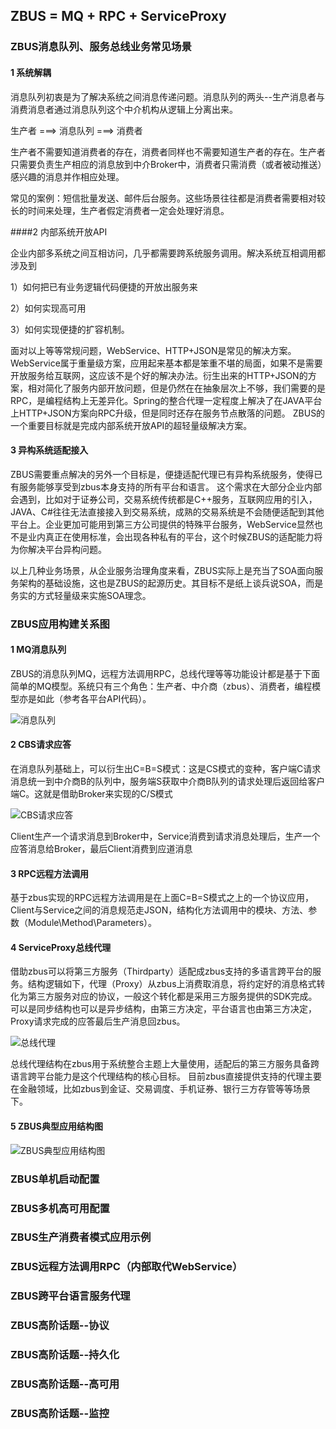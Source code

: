 ## ZBUS = MQ + RPC + ServiceProxy

### ZBUS消息队列、服务总线业务常见场景

#### 1 系统解耦

消息队列初衷是为了解决系统之间消息传递问题。消息队列的两头--生产消息者与消费消息者通过消息队列这个中介机构从逻辑上分离出来。

生产者  ===> 消息队列 ===>  消费者

生产者不需要知道消费者的存在，消费者同样也不需要知道生产者的存在。生产者只需要负责生产相应的消息放到中介Broker中，消费者只需消费（或者被动推送）感兴趣的消息并作相应处理。

常见的案例：短信批量发送、邮件后台服务。这些场景往往都是消费者需要相对较长的时间来处理，生产者假定消费者一定会处理好消息。


####2 内部系统开放API

企业内部多系统之间互相访问，几乎都需要跨系统服务调用。解决系统互相调用都涉及到

1）如何把已有业务逻辑代码便捷的开放出服务来

2）如何实现高可用

3）如何实现便捷的扩容机制。
	
面对以上等等常规问题，WebService、HTTP+JSON是常见的解决方案。WebService属于重量级方案，应用起来基本都是笨重不堪的局面，如果不是需要开放服务给互联网，这应该不是个好的解决办法。衍生出来的HTTP+JSON的方案，相对简化了服务内部开放问题，但是仍然在在抽象层次上不够，我们需要的是RPC，是编程结构上无差异化。Spring的整合代理一定程度上解决了在JAVA平台上HTTP+JSON方案向RPC升级，但是同时还存在服务节点散落的问题。
ZBUS的一个重要目标就是完成内部系统开放API的超轻量级解决方案。


#### 3 异构系统适配接入

ZBUS需要重点解决的另外一个目标是，便捷适配代理已有异构系统服务，使得已有服务能够享受到zbus本身支持的所有平台和语言。
这个需求在大部分企业内部会遇到，比如对于证券公司，交易系统传统都是C++服务，互联网应用的引入，JAVA、C#往往无法直接接入到交易系统，成熟的交易系统是不会随便适配到其他平台上。企业更加可能用到第三方公司提供的特殊平台服务，WebService显然也不是业内真正在使用标准，会出现各种私有的平台，这个时候ZBUS的适配能力将为你解决平台异构问题。


以上几种业务场景，从企业服务治理角度来看，ZBUS实际上是充当了SOA面向服务架构的基础设施，这也是ZBUS的起源历史。其目标不是纸上谈兵说SOA，而是务实的方式轻量级来实施SOA理念。



### ZBUS应用构建关系图


#### 1 MQ消息队列

ZBUS的消息队列MQ，远程方法调用RPC，总线代理等等功能设计都是基于下面简单的MQ模型。系统只有三个角色：生产者、中介商（zbus）、消费者，编程模型亦是如此（参考各平台API代码）。

![消息队列](http://git.oschina.net/uploads/images/2015/0701/134430_6d0fbe22_7458.png "MQ消息队列") 

#### 2 CBS请求应答

在消息队列基础上，可以衍生出C=B=S模式：这是CS模式的变种，客户端C请求消息统一到中介商B的队列中，服务端S获取中介商B队列的请求处理后返回给客户端C。这就是借助Broker来实现的C/S模式

![CBS请求应答](http://git.oschina.net/uploads/images/2015/0701/135128_bc247c16_7458.png "CBS请求应答")

Client生产一个请求消息到Broker中，Service消费到请求消息处理后，生产一个应答消息给Broker，最后Client消费到应道消息

#### 3 RPC远程方法调用

基于zbus实现的RPC远程方法调用是在上面C=B=S模式之上的一个协议应用，Client与Service之间的消息规范走JSON，结构化方法调用中的模块、方法、参数（Module\Method\Parameters）。


#### 4 ServiceProxy总线代理

借助zbus可以将第三方服务（Thirdparty）适配成zbus支持的多语言跨平台的服务。结构逻辑如下，代理（Proxy）从zbus上消费取消息，将约定好的消息格式转化为第三方服务对应的协议，一般这个转化都是采用三方服务提供的SDK完成。可以是同步结构也可以是异步结构，由第三方决定，平台语言也由第三方决定，Proxy请求完成的应答最后生产消息回zbus。

![总线代理](http://git.oschina.net/uploads/images/2015/0701/135310_65aff197_7458.png "总线代理")

总线代理结构在zbus用于系统整合主题上大量使用，适配后的第三方服务具备跨语言跨平台能力是这个代理结构的核心目标。
目前zbus直接提供支持的代理主要在金融领域，比如zbus到金证、交易调度、手机证券、银行三方存管等等场景下。

#### 5 ZBUS典型应用结构图


![ZBUS典型应用结构图](http://git.oschina.net/uploads/images/2015/0701/135608_9e360343_7458.png "ZBUS典型应用结构图")


### ZBUS单机启动配置
### ZBUS多机高可用配置
### ZBUS生产消费者模式应用示例
### ZBUS远程方法调用RPC（内部取代WebService）
### ZBUS跨平台语言服务代理
### ZBUS高阶话题--协议
### ZBUS高阶话题--持久化
### ZBUS高阶话题--高可用
### ZBUS高阶话题--监控

